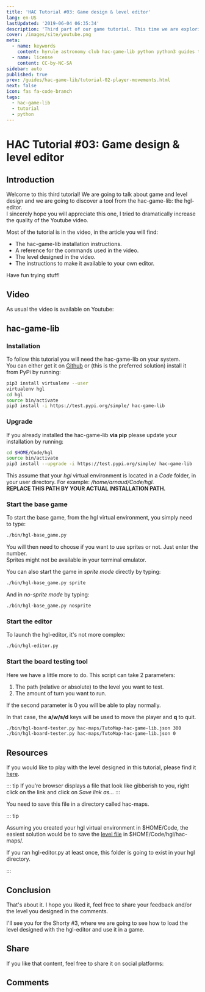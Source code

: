 ```yaml
---
title: 'HAC Tutorial #03: Game design & level editor'
lang: en-US
lastUpdated: '2019-06-04 06:35:34'
description: 'Third part of our game tutorial. This time we are exploring the first concepts of game design as well as using the hgl-editor to design the first level of our game.'
cover: /images/site/youtube.png
meta:
  - name: keywords
    content: hyrule astronomy club hac-game-lib python python3 guides tutorial beginner educational kids coding games learning part3 game design game-design level level-design how-to programming
  - name: license
    content: CC-by-NC-SA
sidebar: auto
published: true
prev: /guides/hac-game-lib/tutorial-02-player-movements.html
next: false
icon: fas fa-code-branch
tags: 
  - hac-game-lib
  - tutorial
  - python
---
```


# HAC Tutorial #03: Game design & level editor

## Introduction

Welcome to this third tutorial! We are going to talk about game and level design and we are going to discover a tool from the hac-game-lib: the hgl-editor.  
I sincerely hope you will appreciate this one, I tried to dramatically increase the quality of the Youtube video. 

Most of the tutorial is in the video, in the article you will find:
 * The hac-game-lib installation instructions. 
 * A reference for the commands used in the video.
 * The level designed in the video.
 * The instructions to make it available to your own editor. 

Have fun trying stuff!

## Video

As usual the video is available on Youtube:

<youtube url="https://www.youtube.com/embed/cVpwkDLoBeQ" />

## hac-game-lib

### Installation

To follow this tutorial you will need the hac-game-lib on your system.  
You can either get it on [Github](https://github.com/arnauddupuis/hac-game-lib) or (this is the preferred solution) install it from PyPi by running:

``` bash
pip3 install virtualenv --user
virtualenv hgl
cd hgl
source bin/activate
pip3 install -i https://test.pypi.org/simple/ hac-game-lib
```

### Upgrade

If you already installed the hac-game-lib **via pip** please update your installation by running:
```bash
cd $HOME/Code/hgl
source bin/activate
pip3 install --upgrade -i https://test.pypi.org/simple/ hac-game-lib
```
This assume that your *hgl* virtual environment is located in a *Code* folder, in  your user directory. For example: */home/arnaud/Code/hgl*.  
**REPLACE THIS PATH BY YOUR ACTUAL INSTALLATION PATH.**

### Start the base game

To start the base game, from the hgl virtual environment, you simply need to type:

```bash
./bin/hgl-base_game.py
```

You will then need to choose if you want to use sprites or not. Just enter the number.  
Sprites might not be available in your terminal emulator.

You can also start the game in *sprite mode* directly by typing:
```bash
./bin/hgl-base_game.py sprite
```

And in *no-sprite mode* by typing:
```bash
./bin/hgl-base_game.py nosprite
```

### Start the editor

To launch the hgl-editor, it's not more complex:
```bash
./bin/hgl-editor.py
```

### Start the board testing tool

Here we have a little more to do. This script can take 2 parameters:
 1. The path (relative or absolute) to the level you want to test.
 2. The amount of turn you want to run.

If the second parameter is 0 you will be able to play normally.

In that case, the **a/w/s/d** keys will be used to move the player and **q** to quit.

```bash
./bin/hgl-board-tester.py hac-maps/TutoMap-hac-game-lib.json 300
./bin/hgl-board-tester.py hac-maps/TutoMap-hac-game-lib.json 0
```

## Resources

If you would like to play with the level designed in this tutorial, please find it [here](/TutoMap-hac-game-lib.json).

::: tip 
If you're browser displays a file that look like gibberish to you, right click on the link and click on *Save link as...*
:::

You need to save this file in a directory called hac-maps.

::: tip

Assuming you created your hgl virtual environment in $HOME/Code, the easiest solution would be to save the [level file](/TutoMap-hac-game-lib.json) in $HOME/Code/hgl/hac-maps/.

If you ran hgl-editor.py at least once, this folder is going to exist in your hgl directory.

:::

## Conclusion

That's about it. I hope you liked it, feel free to share your feedback and/or the level you designed in the comments.

I'll see you for the Shorty #3, where we are going to see how to load the level designed with the hgl-editor and use it in a game.

## Share

If you like that content, feel free to share it on social platforms:

<social />

## Comments

<disqus />




[Game]: https://hac-game-lib.readthedocs.io/en/latest/game.html
